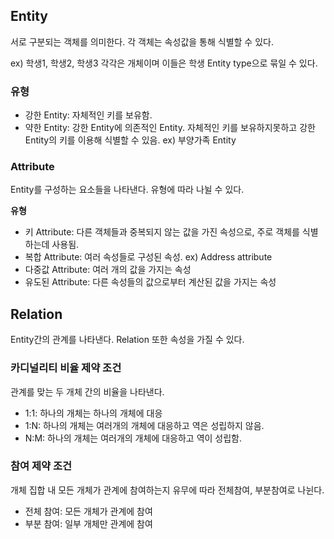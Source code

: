 ## Entity

서로 구분되는 객체를 의미한다. 각 객체는 속성값을 통해 식별할 수 있다.

ex) 학생1, 학생2, 학생3 각각은 개체이며 이들은 학생 Entity type으로 묶일 수 있다.

### 유형

- 강한 Entity: 자체적인 키를 보유함.
- 약한 Entity: 강한 Entity에 의존적인 Entity. 자체적인 키를 보유하지못하고 강한 Entity의 키를 이용해 식별할 수 있음. ex) 부양가족 Entity

### Attribute

Entity를 구성하는 요소들을 나타낸다. 유형에 따라 나뉠 수 있다.

**유형**

- 키 Attribute: 다른 객체들과 중복되지 않는 값을 가진 속성으로, 주로 객체를 식별하는데 사용됨.
- 복합 Attribute: 여러 속성들로 구성된 속성. ex) Address attribute
- 다중값 Attribute: 여러 개의 값을 가지는 속성
- 유도된 Attribute: 다른 속성들의 값으로부터 계산된 값을 가지는 속성

## Relation

Entity간의 관계를 나타낸다. Relation 또한 속성을 가질 수 있다.

### 카디널리티 비율 제약 조건

관계를 맞는 두 개체 간의 비율을 나타낸다.

- 1:1: 하나의 개체는 하나의 개체에 대응
- 1:N: 하나의 개체는 여러개의 개체에 대응하고 역은 성립하지 않음.
- N:M: 하나의 개체는 여러개의 개체에 대응하고 역이 성립함.

### 참여 제약 조건

개체 집합 내 모든 개체가 관계에 참여하는지 유무에 따라 전체참여, 부분참여로 나뉜다.

- 전체 참여: 모든 개체가 관계에 참여
- 부분 참여: 일부 개체만 관계에 참여
